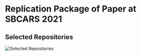 # Replication Package of Paper at SBCARS 2021

## Selected Repositories

![Selected Repositories](./seleted-repos.png)
